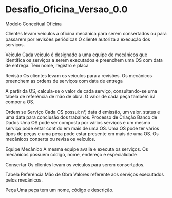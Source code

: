 # Desafio_Oficina_Versao_0.0
 Modelo Conceitual Oficina

Clientes levam veículos a oficina mecânica para serem consertados ou para passarem por revisões periódicas
O cliente autoriza a execução dos serviços.

Veículo
Cada veículo é designado a uma equipe de mecânicos que identifica os serviços a serem executados e preenchem uma OS com data de entrega.
Tem nome, registro e placa

Revisão
Os clientes levam os veículos para a revisões.
Os mecânicos preenchem as ordens de serviços com data de entrega

A partir da OS, calcula-se o valor de cada serviço, consultando-se uma tabela de referência de mão de obra.
O valor de cada peça também irá compor a OS.

Ordem se Serviço
Cada OS possui: n°, data d emissão, um valor, status e uma data para conclusão dos trabalhos.
Processo de Criação Banco de Dados
Uma OS pode ser composta por vários serviços e um mesmo serviço pode estar contido em mais de uma OS.
Uma OS pode ter vários tipos de peças e uma peça pode estar presente em mais de uma OS.
Os mecânicos conserta ou revisa os veículos.


Equipe Mecânico
A mesma equipe avalia e executa os serviços.
Os mecânicos possuem código, nome, endereço e especialidade

Consertar
Os clientes levam os veículos para serem consertados.

Tabela Referência Mão de Obra
Valores referente aos serviços executados pelos mecânicos.

Peça
Uma peça tem um nome, código e descrição.
